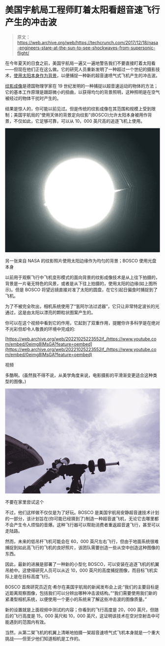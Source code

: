 # 美国宇航局工程师盯着太阳看超音速飞行产生的冲击波 

> 原文：<https://web.archive.org/web/https://techcrunch.com/2017/12/18/nasa-engineers-stare-at-the-sun-to-see-shockwaves-from-supersonic-flight/>

在今年夏天的日食之前，美国宇航局一遍又一遍地警告我们不要直接盯着太阳看——但现在他们正在这么做。它的研究人员重新发明了一种超过一个世纪的摄影技术，[使用太阳本身作为背景](https://web.archive.org/web/20221025223552/https://www.nasa.gov/centers/armstrong/feature/NASA_advances_schlieren_imagery_for_supersonic_aircraft.html)，以便捕捉一种新的超音速喷气式飞机产生的冲击波。

[纹影成像](https://web.archive.org/web/20221025223552/https://en.wikipedia.org/wiki/Schlieren_imaging)是德国物理学家在 19 世纪发明的一种捕捉以超音速运动的物体的方法；它的基本工作原理是跟踪微小的扭曲，以获得均匀的背景照明，这种照明是在空气被经过的物体干扰时产生的。

结果是惊人的，你可能以前见过。但是传统的纹影成像在其范围和规模上受到限制；美国宇航局的“使用天体的背景定向纹影”(BOSCO)允许太阳本身被用作背景，不仅如此，它足够可靠，可以从 10，000 英尺高的追逐飞机上使用。

[![](img/fc8dccfa16c7f75a2d23acf6e7e335fc.png)](https://web.archive.org/web/20221025223552/https://beta.techcrunch.com/wp-content/uploads/2017/12/afrc2016-0093-070_0.jpg)

另一张来自 NASA 的纹影照片使用太阳边缘作为均匀的背景；BOSCO 使用光盘本身

以前用于观察飞行中飞机变形模式的面向背景的纹影成像技术是从上往下拍摄的，背景是一片毫无特色的风景，或者是从下往上拍摄的，使用太阳的边缘(如上图所示)。但是 BOSCO 将望远镜直接对准了太阳的圆盘，在它引起日偏食时捕捉到了飞机。

为了不被完全吹出，相机系统使用了“氢阿尔法过滤器”，它只让非常特定波长的光通过，这是由太阳以漂亮的颗粒状图案产生的。

你可以在这个视频中看到它的作用，它起到了双重作用，提醒你许多科学是在绝对不光彩但却令人敬畏的环境中完成的:

[https://web.archive.org/web/20221025223552if_/https://www.youtube.com/embed/0eimg8IMsGA?feature=oembed](https://web.archive.org/web/20221025223552if_/https://www.youtube.com/embed/0eimg8IMsGA?feature=oembed)

视频

多酷啊。(虽然我不得不说，从美学角度来说，电影摄影的平滑渐变更适合这种类型的图像。)

[![](img/124f06ce087e15ebb6ab04413f282804.png)](https://web.archive.org/web/20221025223552/https://beta.techcrunch.com/wp-content/uploads/2017/12/schlieren_1.jpg)

不要在家里尝试这个

不过，他们这样做不仅仅是为了好玩。BOSCO 是美国宇航局安静超音速技术计划的一部分，该计划旨在(你可能已经猜到了)制造一种超音速飞机，无论它去哪里都不会产生令人烦恼的音爆。这种飞行器可以帮助消费者重返超音速飞行，甚至可以走陆路。

然而，未来的低吊杆飞机可能会在 60，000 英尺左右飞行，但由于地面系统很难捕捉到如此高飞行的飞机的良好照片，该团队需要创造一些从空中创造这种图像的东西。

因此，最新的进展是部署了一种新的小型化 BOSCO，可以安装在追逐飞机的机翼吊舱中。这使得研究人员可以从近 10，000 英尺的高度捕捉图像，而目标飞机实际上是在目标高度飞行。

BOSCO 首席研究员迈克·希尔在美国宇航局的新闻发布会上说:“我们的主要目标是近距离观察图像，包括我们可以分辨出哪种冲击波结构。”“我们需要使用我们新的紧凑型相机系统，以便使用一个更小的系统来了解这些冲击波的图像质量。”

新的设置就是上面视频中测试的内容；你看到的飞行高度是 20，000 英尺，但随后的飞行高度是 15，000 英尺和 10，000 英尺，这证明该技术在空对空射击中可能遇到的范围内有效。

当然，从第二架飞机的机翼上清晰地拍摄一架超音速喷气式飞机本身就是一个重大挑战——但至少他们知道相机是工作的。